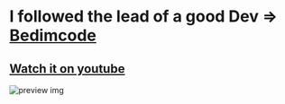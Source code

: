 # I followed the lead of a good Dev => [Bedimcode](https://www.youtube.com/c/Bedimcode)

## [Watch it on youtube](https://youtu.be/27JtRAI3QO8)

![preview img](/preview.png)

